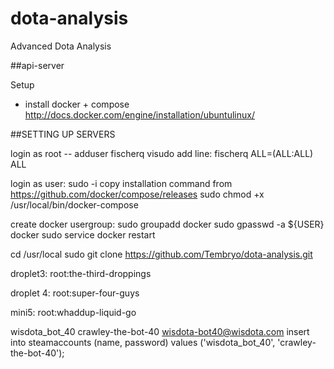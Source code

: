 # dota-analysis
Advanced Dota Analysis


##api-server

Setup

* install docker + compose http://docs.docker.com/engine/installation/ubuntulinux/


##SETTING UP SERVERS

login as root --
adduser fischerq
visudo 
add line: 
fischerq ALL=(ALL:ALL) ALL

login as user:
sudo -i
copy installation command from https://github.com/docker/compose/releases
sudo chmod +x /usr/local/bin/docker-compose

create docker usergroup:
sudo groupadd docker
sudo gpasswd -a ${USER} docker
sudo service docker restart

cd /usr/local
sudo git clone https://github.com/Tembryo/dota-analysis.git

droplet3:
root:the-third-droppings

droplet 4:
root:super-four-guys

mini5:
root:whaddup-liquid-go

wisdota_bot_40
crawley-the-bot-40
wisdota-bot40@wisdota.com
insert into steamaccounts (name, password) values ('wisdota_bot_40', 'crawley-the-bot-40');